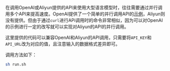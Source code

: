 在调用OpenAI或Aliyun提供的API来使用大型语言模型时，往往需要通过并行调用多个API来提高速度。OpenAI提供了一个简单的并行调用API的[示例](https://github.com/openai/openai-cookbook/blob/main/examples/api_request_parallel_processor.py)，Aliyun则没有提供。但由于通过`curl`进行APi调用时的命令非常相似，因为可以对OpenAI的示例进行一定的改写就可以实现对Aliyun的API的并行调用。

这里提供的代码可以兼容OpenAI和Aliyun的API调用，只需要将`API_KEY`和`API_URL`改为对应的值，且注意输入的数据格式差异即可。

调用方法如下：

```bash
sh run.sh
```